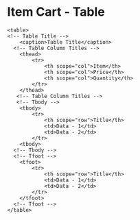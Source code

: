 # Item Cart - Table

    <table>
    <!-- Table Title -->
    	<caption>Table Title</caption>
      <!-- Table Column Titles -->
    	<thead>
    		<tr>
    			<th scope="col">Item</th>
    			<th scope="col">Price</th>
    			<th scope="col">Quantity</th>
    		</tr>
    	</thead>
       <!-- Table Column Titles -->
       <!-- Tbody -->
    	<tbody>
    		<tr>
    			<th scope="row">Title</th>
    			<td>Data - 1</td>
    			<td>Data - 2</td>
    		</tr>
    	<tbody>
      <!-- Tbody -->
      <!-- Tfoot -->
    	<tfoot>
    		<tr>
    			<th scope="row">Title</th>
    			<td>Data - 1</td>
    			<td>Data - 2</td>
    		</tr>
    	</tfoot>
      <!-- Tfoot -->
    </table>

